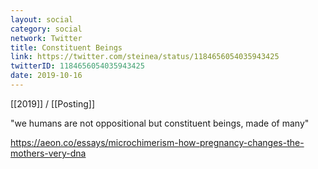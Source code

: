 ```yaml
---
layout: social
category: social
network: Twitter
title: Constituent Beings
link: https://twitter.com/steinea/status/1184656054035943425
twitterID: 1184656054035943425
date: 2019-10-16
---
```


[[2019]] / [[Posting]]

"we humans are not oppositional but constituent beings, made of many"

<https://aeon.co/essays/microchimerism-how-pregnancy-changes-the-mothers-very-dna>

